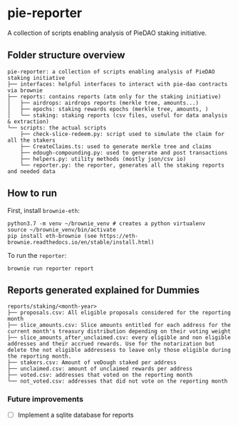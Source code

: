 # pie-reporter

A collection of scripts enabling analysis of PieDAO staking initiative.

## Folder structure overview

```
pie-reporter: a collection of scripts enabling analysis of PieDAO staking initiative
├── interfaces: helpful interfaces to interact with pie-dao contracts via brownie
├── reports: contains reports (atm only for the staking initiative)
│   ├── airdrops: airdrops reports (merkle tree, amounts...)
│   ├── epochs: staking rewards epochs (merkle tree, amounts, )
│   └── staking: staking reports (csv files, useful for data analysis & extraction)
└── scripts: the actual scripts
    ├── check-slice-redeem.py: script used to simulate the claim for all the stakers
    ├── CreateClaims.ts: used to generate merkle tree and claims
    ├── edough-compounding.py: used to generate and post transactions 
    ├── helpers.py: utility methods (mostly json/csv io)
    └── reporter.py: the reporter, generates all the staking reports and needed data
```

## How to run

First, install `brownie-eth`:

```
python3.7 -m venv ~/brownie_venv # creates a python virtualenv
source ~/brownie_venv/bin/activate
pip install eth-brownie (see https://eth-brownie.readthedocs.io/en/stable/install.html)
```

To run the `reporter`: 

```
brownie run reporter report
```

## Reports generated explained for Dummies

```
reports/staking/<month-year>
├── proposals.csv: All eligible proposals considered for the reporting month
├── slice_amounts.csv: Slice amounts entitled for each address for the current month's treasury distribution depending on their voting weight
├── slice_amounts_after_unclaimed.csv: every eligible and non eligible addresses and their accrued rewards. Use for the notarization but delete the not eligible addressess to leave only those eligible during the reporting month.
├── stakers.csv: Amount of veDough staked per address
├── unclaimed.csv: amount of unclaimed rewards per address
├── voted.csv: addresses that voted on the reporting month
└── not_voted.csv: addresses that did not vote on the reporting month
```

### Future improvements

- [ ] Implement a sqlite database for reports
